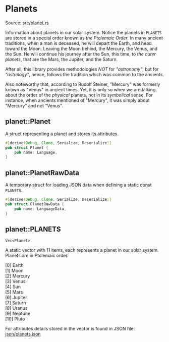 # Planets

Source: [src/planet.rs](../src/planet.rs)

Information about planets in our solar system.
Notice the planets in `PLANETS` are stored in a special order
known as _the Ptolemaic Order_. In many ancient traditions,
when a man is deceased, he will depart the Earth,
and head toward the Moon. Leaving the Moon behind,
the Mercury, the Venus, and the Sun. He will continue
his journey after the Sun, this time, to _the outer planets_,
that are the Mars, the Jupiter, and the Saturn.

After all, this library provides methodologies
_NOT_ for _"astronomy"_, but for _"astrology"_, hence,
follows the tradition which was common to the ancients.

Also noteworthy that, according to Rudolf Steiner,
"Mercury" was formerly known as "Venus" in ancient times.
Yet, it is only so when we are talking about the order
of the _physical_ planets, not in its _symbolical_ sense.
For instance, when ancients mentioned of "Mercury",
it was simply about "Mercury" and not "Venus".

## planet::Planet

A struct representing a planet and stores its attributes.

```rust
#[derive(Debug, Clone, Serialize, Deserialize)]
pub struct Planet {
    pub name: Language,
}
```

## planet::PlanetRawData

A temporary struct for loading JSON data when defining a static const `PLANETS`.

```rust
#[derive(Debug, Clone, Serialize, Deserialize)]
pub struct PlanetRawData {
    pub name: LanguageData,
}
```

## planet::PLANETS

`Vec<Planet>`

A static vector with 11 items, each represents a planet
in our solar system. Planets are in Ptolemaic order.

[0] Earth  
[1] Moon  
[2] Mercury  
[3] Venus  
[4] Sun  
[5] Mars  
[6] Jupiter  
[7] Saturn  
[8] Uranus  
[9] Neptune  
[10] Pluto

For attributes details stored in the vector is found in JSON file:
[json/planets.json](../json/planets.json)

